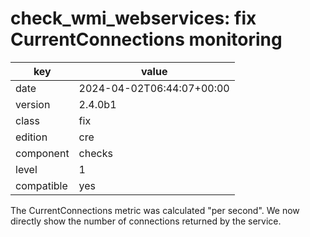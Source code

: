 [//]: # (werk v2)
# check_wmi_webservices: fix CurrentConnections monitoring

key        | value
---------- | ---
date       | 2024-04-02T06:44:07+00:00
version    | 2.4.0b1
class      | fix
edition    | cre
component  | checks
level      | 1
compatible | yes

The CurrentConnections metric was calculated "per second".
We now directly show the number of connections returned by the service.
